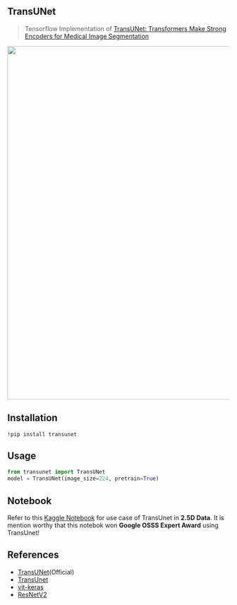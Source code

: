 ## TransUNet
> Tensorflow Implementation of [TransUNet: Transformers Make Strong Encoders for Medical Image Segmentation](https://arxiv.org/pdf/2102.04306.pdf)
<img src="https://production-media.paperswithcode.com/social-images/hfPJrzzvUuaeIMvb.png" width=800>

## Installation
```shell
!pip install transunet
```

## Usage
```py
from transunet import TransUNet
model = TransUNet(image_size=224, pretrain=True)
```
## Notebook
Refer to this [Kaggle Notebook](https://www.kaggle.com/code/awsaf49/uwmgi-transunet-2-5d-train-tf) for use case of TransUnet in **2.5D Data**. It is mention worthy that this notebok won **Google OSSS Expert Award** using TransUnet!

## References 
* [TransUNet](https://github.com/Beckschen/TransUNet)(Official)
* [TransUnet](https://github.com/kenza-bouzid/TransUnet)
* [vit-keras](https://github.com/faustomorales/vit-keras)
* [ResNetV2](https://github.com/tensorflow/tensorflow/blob/v2.5.0/tensorflow/python/keras/applications/resnet_v2.py#L28-L56)

